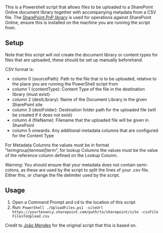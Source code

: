 This is a Powershell script that allows files to be uploaded to a SharePoint Online document library together with accompanying metadata from a CSV file.  The [SharePoint PnP library][1] is used for operations against SharePoint Online, ensure this is installed on the machine you are running the script from.

## Setup

Note that this script will not create the document library or content types for files that are uploaded, these should be set up manually beforehand.

CSV format is:
* column 0 (sourcePath): Path to the file that is to be uploaded, relative to the place you are running the PowerShell script from
* column 1 (contentType): Content Type of the file in the destination library (must exist)
* column 2 (destLibrary): Name of the Document Library in the given SharePoint site
* column 3 (destFolder): Destination folder path for the uploaded file (will be created if it does not exist)
* column 4 (fileName): Filename that the uploaded file will be given in SharePoint
* column 5 onwards: Any additional metadata columns that are configured for the Content Type

For Metadata Columns the values must be in format "termgroup|termset|term", for lookup Columns the values must be the value of the reference column defined on the Lookup Column.

Warning: You should ensure that your metadata does not contain semi-colons, as these are used by the script to split the lines of your .csv file.  Either this, or change the file delimiter used by the script.

## Usage
1. Open a Command Prompt and cd to the location of this script
2. Run: `PowerShell ./UploadFiles.ps1 -siteUrl https://yourtenancy.sharepoint.com/path/to/sharepoint/site -csvFile FilesToUpload.csv`

Credit to [João Mendes][2] for the original script that this is based on.

[1]: https://docs.microsoft.com/en-us/powershell/sharepoint/sharepoint-pnp/sharepoint-pnp-cmdlets?view=sharepoint-ps 
[2]: https://github.com/joaojmendes/
